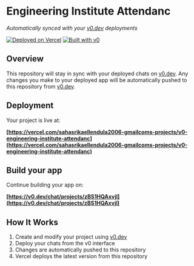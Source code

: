 # Engineering Institute Attendanc

*Automatically synced with your [v0.dev](https://v0.dev) deployments*

[![Deployed on Vercel](https://img.shields.io/badge/Deployed%20on-Vercel-black?style=for-the-badge&logo=vercel)](https://vercel.com/sahasrikaellendula2006-gmailcoms-projects/v0-engineering-institute-attendanc)
[![Built with v0](https://img.shields.io/badge/Built%20with-v0.dev-black?style=for-the-badge)](https://v0.dev/chat/projects/zBS1HQAxvjI)

## Overview

This repository will stay in sync with your deployed chats on [v0.dev](https://v0.dev).
Any changes you make to your deployed app will be automatically pushed to this repository from [v0.dev](https://v0.dev).

## Deployment

Your project is live at:

**[https://vercel.com/sahasrikaellendula2006-gmailcoms-projects/v0-engineering-institute-attendanc](https://vercel.com/sahasrikaellendula2006-gmailcoms-projects/v0-engineering-institute-attendanc)**

## Build your app

Continue building your app on:

**[https://v0.dev/chat/projects/zBS1HQAxvjI](https://v0.dev/chat/projects/zBS1HQAxvjI)**

## How It Works

1. Create and modify your project using [v0.dev](https://v0.dev)
2. Deploy your chats from the v0 interface
3. Changes are automatically pushed to this repository
4. Vercel deploys the latest version from this repository